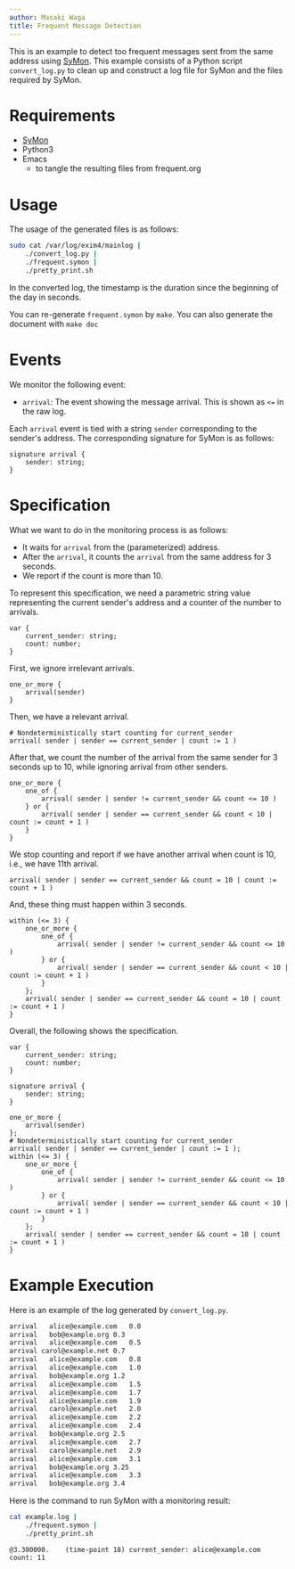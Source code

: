 ```yaml
---
author: Masaki Waga
title: Frequent Message Detection
---
```


This is an example to detect too frequent messages sent from the same
address using [SyMon](https://github.com/MasWag/SyMon/). This example
consists of a Python script `convert_log.py` to clean up and construct a
log file for SyMon and the files required by SyMon.

# Requirements

- [SyMon](https://github.com/MasWag/SyMon/)
- Python3
- Emacs
  - to tangle the resulting files from frequent.org

# Usage

The usage of the generated files is as follows:

``` bash
sudo cat /var/log/exim4/mainlog |
    ./convert_log.py |
    ./frequent.symon |
    ./pretty_print.sh
```

In the converted log, the timestamp is the duration since the beginning
of the day in seconds.

You can re-generate `frequent.symon` by `make`. You can also generate
the document with `make doc`

# Events

We monitor the following event:

- `arrival`: The event showing the message arrival. This is shown as
  `<=` in the raw log.

Each `arrival` event is tied with a string `sender` corresponding to the
sender's address. The corresponding signature for SyMon is as follows:

``` symon
signature arrival {
    sender: string;
}
```

# Specification

What we want to do in the monitoring process is as follows:

- It waits for `arrival` from the (parameterized) address.
- After the `arrival`, it counts the `arrival` from the same address for
  3 seconds.
- We report if the count is more than 10.

To represent this specification, we need a parametric string value
representing the current sender's address and a counter of the number to
arrivals.

``` symon
var {
    current_sender: string;
    count: number;
}
```

First, we ignore irrelevant arrivals.

``` symon
one_or_more {
    arrival(sender)
}
```

Then, we have a relevant arrival.

``` symon
# Nondeterministically start counting for current_sender
arrival( sender | sender == current_sender | count := 1 )
```

After that, we count the number of the arrival from the same sender for
3 seconds up to 10, while ignoring arrival from other senders.

``` symon
one_or_more {
    one_of {
        arrival( sender | sender != current_sender && count <= 10 )
    } or {
        arrival( sender | sender == current_sender && count < 10 | count := count + 1 )
    }
}
```

We stop counting and report if we have another arrival when count is 10,
i.e., we have 11th arrival.

``` symon
arrival( sender | sender == current_sender && count = 10 | count := count + 1 )
```

And, these thing must happen within 3 seconds.

``` symon
within (<= 3) {
    one_or_more {
        one_of {
            arrival( sender | sender != current_sender && count <= 10 )
        } or {
            arrival( sender | sender == current_sender && count < 10 | count := count + 1 )
        }
    };
    arrival( sender | sender == current_sender && count = 10 | count := count + 1 )
}
```

Overall, the following shows the specification.

``` symon
var {
    current_sender: string;
    count: number;
}

signature arrival {
    sender: string;
}

one_or_more {
    arrival(sender)
};
# Nondeterministically start counting for current_sender
arrival( sender | sender == current_sender | count := 1 );
within (<= 3) {
    one_or_more {
        one_of {
            arrival( sender | sender != current_sender && count <= 10 )
        } or {
            arrival( sender | sender == current_sender && count < 10 | count := count + 1 )
        }
    };
    arrival( sender | sender == current_sender && count = 10 | count := count + 1 )
}
```

# Example Execution

Here is an example of the log generated by `convert_log.py`.

``` txt
arrival   alice@example.com   0.0
arrival   bob@example.org 0.3
arrival   alice@example.com   0.5
arrival carol@example.net 0.7
arrival   alice@example.com   0.8
arrival   alice@example.com   1.0
arrival   bob@example.org 1.2
arrival   alice@example.com   1.5
arrival   alice@example.com   1.7
arrival   alice@example.com   1.9
arrival   carol@example.net   2.0
arrival   alice@example.com   2.2
arrival   alice@example.com   2.4
arrival   bob@example.org 2.5
arrival   alice@example.com   2.7
arrival   carol@example.net   2.9
arrival   alice@example.com   3.1
arrival   bob@example.org 3.25
arrival   alice@example.com   3.3
arrival   bob@example.org 3.4
```

Here is the command to run SyMon with a monitoring result:

``` bash
cat example.log | 
    ./frequent.symon |
    ./pretty_print.sh
```

``` example
@3.300000.    (time-point 18) current_sender: alice@example.com   count: 11
```
